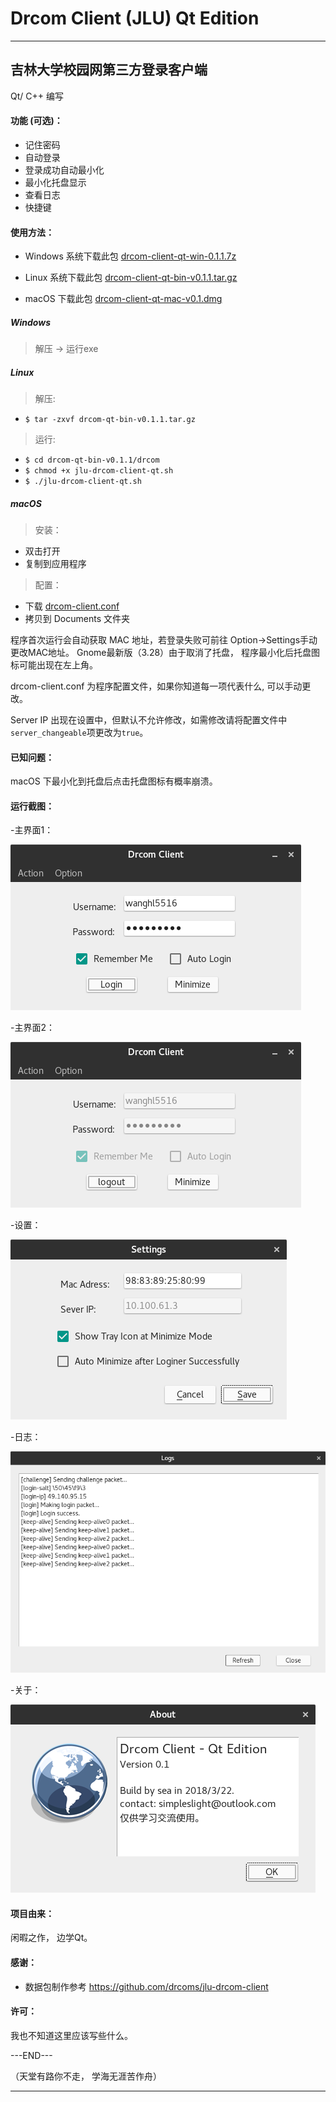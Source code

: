# Drcom Client (JLU) Qt Edition
---

## 吉林大学校园网第三方登录客户端

Qt/ C++ 编写

#### 功能 (可选)：

* 记住密码
* 自动登录
* 登录成功自动最小化
* 最小化托盘显示
* 查看日志
* 快捷键

#### 使用方法：

* Windows 系统下载此包 [drcom-client-qt-win-0.1.1.7z](https://github.com/suransea/jlu-drcom-client-qt/raw/master/drcom-client-qt-bin-win-0.1.1.7z)

* Linux 系统下载此包    [drcom-client-qt-bin-v0.1.1.tar.gz](https://github.com/suransea/jlu-drcom-client-qt/raw/master/drcom-qt-bin-v0.1.1.tar.gz)

* macOS 下载此包 [drcom-client-qt-mac-v0.1.dmg](https://github.com/suransea/jlu-drcom-client-qt/raw/master/jlu-drcom-client-qt-mac.dmg)

##### Windows

> 解压 -> 运行exe

##### Linux
> 解压:
* `$ tar -zxvf drcom-qt-bin-v0.1.1.tar.gz`

> 运行:
* `$ cd drcom-qt-bin-v0.1.1/drcom`
* `$ chmod +x jlu-drcom-client-qt.sh`
* `$ ./jlu-drcom-client-qt.sh`

##### macOS

> 安装：
* 双击打开
* 复制到应用程序

> 配置：
* 下载 [drcom-client.conf](https://github.com/suransea/jlu-drcom-client-qt/blob/master/Release/drcom-client.conf)
* 拷贝到 Documents 文件夹


程序首次运行会自动获取 MAC 地址，若登录失败可前往 Option->Settings手动更改MAC地址。 Gnome最新版（3.28）由于取消了托盘， 程序最小化后托盘图标可能出现在左上角。

drcom-client.conf 为程序配置文件，如果你知道每一项代表什么, 可以手动更改。

Server IP 出现在设置中，但默认不允许修改，如需修改请将配置文件中`server_changeable`项更改为`true`。

#### 已知问题：

macOS 下最小化到托盘后点击托盘图标有概率崩溃。

#### 运行截图：

-主界面1：


![main](screenshot/main.png)


-主界面2：


![logined](screenshot/logined.png)

-设置：


![settings](screenshot/settings.png)


-日志：


![logs](screenshot/logs.png)

-关于：


![about](screenshot/about.png)

#### 项目由来：

闲暇之作， 边学Qt。

#### 感谢：

* 数据包制作参考 https://github.com/drcoms/jlu-drcom-client

#### 许可：
我也不知道这里应该写些什么。

---END---

（天堂有路你不走， 学海无涯苦作舟）

---
